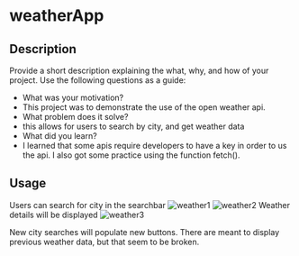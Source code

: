 # weatherApp
## Description
Provide a short description explaining the what, why, and how of your project. Use the following questions as a guide:
- What was your motivation?
- This project was to demonstrate the use of the open weather api.
- What problem does it solve?
- this allows for users to search by city, and get weather data
- What did you learn?
- I learned that some apis require developers to have a key in order to us the api. I also got some practice using the function fetch().

## Usage

Users can search for city in the searchbar
![weather1](https://user-images.githubusercontent.com/85265225/123758698-0b296400-d874-11eb-965c-10d714203df5.png)
![weather2](https://user-images.githubusercontent.com/85265225/123758701-0bc1fa80-d874-11eb-9571-2c88d6879d42.png)
Weather details will be displayed
![weather3](https://user-images.githubusercontent.com/85265225/123761169-69efdd00-d876-11eb-9aed-23b1c3f49182.png)



New city searches will populate new buttons. There are meant to display previous weather data, but that seem to be broken.
